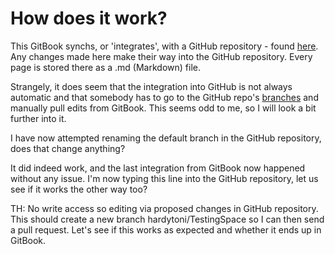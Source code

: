 # How does it work?

This GitBook synchs, or 'integrates', with a GitHub repository - found [here](https://github.com/adrianplau/TestingSpace). Any changes made here make their way into the GitHub repository. Every page is stored there as a .md \(Markdown\) file.

Strangely, it does seem that the integration into GitHub is not always automatic and that somebody has to go to the GitHub repo's [branches](https://github.com/adrianplau/TestingSpace/branches) and manually pull edits from GitBook. This seems odd to me, so I will look a bit further into it.

I have now attempted renaming the default branch in the GitHub repository, does that change anything?

It did indeed work, and the last integration from GitBook now happened without any issue. I'm now typing this line into the GitHub repository, let us see if it works the other way too?

TH: No write access so editing via proposed changes in GitHub repository. This should create a new branch hardytoni/TestingSpace so I can then send a pull request. Let's see if this works as expected and whether it ends up in GitBook.  
